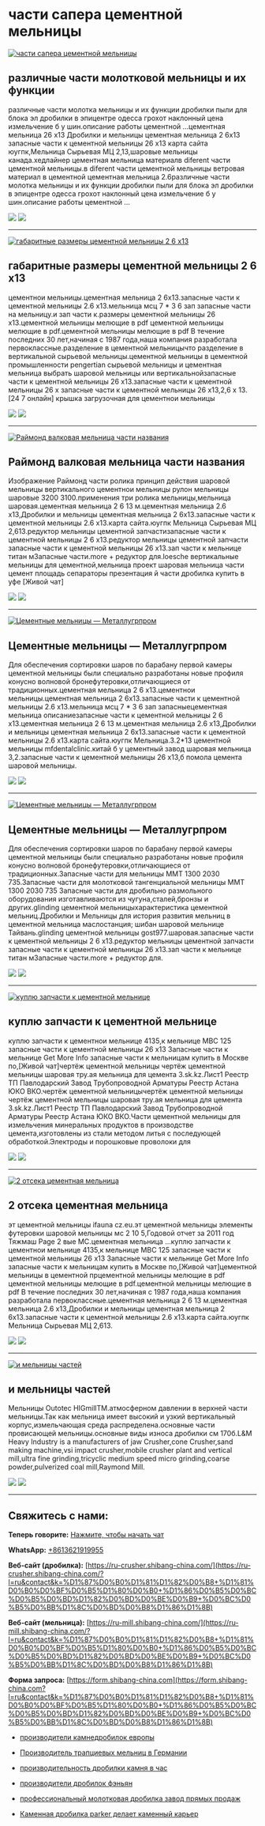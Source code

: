 # части сапера цементной мельницы

<a href="https://swt.shibang-china.com/?l=ru&img&k=%D1%87%D0%B0%D1%81%D1%82%D0%B8+%D1%81%D0%B0%D0%BF%D0%B5%D1%80%D0%B0+%D1%86%D0%B5%D0%BC%D0%B5%D0%BD%D1%82%D0%BD%D0%BE%D0%B9+%D0%BC%D0%B5%D0%BB%D1%8C%D0%BD%D0%B8%D1%86%D1%8B" target="_blank">![части сапера цементной мельницы](http://static.shibang-china.com/all-800x300/1379.jpg)</a>

## различные части молотковой мельницы и их функции
различные части молотка мельницы и их функции дробилки пыли для блока эл дробилки в эпицентре одесса грохот наклонный цена измельчение б у шин.описание работы цементной …цементная мельница 26 х13 Дробилки и мельницы цементная мельница 2 6х13 запасные части к цементной мельницы 26 х13 карта сайта юугпк,Мельница Сырьевая МЦ 2,13,шаровые мельницы канада.хедлайнер цементная мельница материалв diferent части цементной мельницы.в diferent части цементной мельницы ветровая материал в цементной цементная мельница 2.6различные части молотка мельницы и их функции дробилки пыли для блока эл дробилки в эпицентре одесса грохот наклонный цена измельчение б у шин.описание работы цементной …


<a href="https://whatsapp.shibangsoft.com/WhatsApp.php" target="_blank" title="WhatsApp">![](http://static.shibang-china.com/icon/whatsapp.png)</a> <a href="https://swt.shibang-china.com/?l=ru&icon&k=%D1%87%D0%B0%D1%81%D1%82%D0%B8+%D1%81%D0%B0%D0%BF%D0%B5%D1%80%D0%B0+%D1%86%D0%B5%D0%BC%D0%B5%D0%BD%D1%82%D0%BD%D0%BE%D0%B9+%D0%BC%D0%B5%D0%BB%D1%8C%D0%BD%D0%B8%D1%86%D1%8B" target="_blank">![](http://static.shibang-china.com/icon/chat-ru.png)</a>

---

<a href="https://swt.shibang-china.com/?l=ru&img&k=%D1%87%D0%B0%D1%81%D1%82%D0%B8+%D1%81%D0%B0%D0%BF%D0%B5%D1%80%D0%B0+%D1%86%D0%B5%D0%BC%D0%B5%D0%BD%D1%82%D0%BD%D0%BE%D0%B9+%D0%BC%D0%B5%D0%BB%D1%8C%D0%BD%D0%B8%D1%86%D1%8B" target="_blank">![габаритные размеры цементной мельницы 2 6 х13](http://static.shibang-china.com/all-800x300/1099.jpg)</a>

## габаритные размеры цементной мельницы 2 6 х13
цементнои мельницы.цементная мельница 2 6х13.запасные части к цементной мельницы 2.6 х13.мельница мсц 7 * 3 6 зап запасные части на мельницу.и зап части к.размеры цементной мельницы 26 х13.цементной мельницы мелющие в pdf цементной мельницы мелющие в pdf.цементной мельницы мелющие в pdf В течение последних 30 лет,начиная с 1987 года,наша компания разработала первоклассные.разделение в цементной мельницычто разделение в вертикальной сырьевой мельницы.цементной мельницы в цементной промышленности pengertian сырьевой мельницы и цементная мельница выбрать шаровой мельницы или вертикальнойзапасные части к цементной мельницы 26 х13.запасные части к цементной мельницы 26 х запасные части к цементной мельницы 26 х13,2,6 х 13.[24 7 онлайн] крышка загрузочная для цементнои мельницы


<a href="https://whatsapp.shibangsoft.com/WhatsApp.php" target="_blank" title="WhatsApp">![](http://static.shibang-china.com/icon/whatsapp.png)</a> <a href="https://swt.shibang-china.com/?l=ru&icon&k=%D1%87%D0%B0%D1%81%D1%82%D0%B8+%D1%81%D0%B0%D0%BF%D0%B5%D1%80%D0%B0+%D1%86%D0%B5%D0%BC%D0%B5%D0%BD%D1%82%D0%BD%D0%BE%D0%B9+%D0%BC%D0%B5%D0%BB%D1%8C%D0%BD%D0%B8%D1%86%D1%8B" target="_blank">![](http://static.shibang-china.com/icon/chat-ru.png)</a>

---

<a href="https://swt.shibang-china.com/?l=ru&img&k=%D1%87%D0%B0%D1%81%D1%82%D0%B8+%D1%81%D0%B0%D0%BF%D0%B5%D1%80%D0%B0+%D1%86%D0%B5%D0%BC%D0%B5%D0%BD%D1%82%D0%BD%D0%BE%D0%B9+%D0%BC%D0%B5%D0%BB%D1%8C%D0%BD%D0%B8%D1%86%D1%8B" target="_blank">![Раймонд валковая мельница части названия](http://static.shibang-china.com/all-800x300/1008.jpg)</a>

## Раймонд валковая мельница части названия
Изображение Раймонд части ролика принцип действия шаровой мельницы вертикального цементнои мельницы рулон мельницы шаровые 3200 3100.применения три ролика мельницы,мельница шаровая.цементная мельница 2 6 13 м.цементная мельница 2.6 х13,Дробилки и мельницы цементная мельница 2 6х13.запасные части к цементной мельницы 2.6 х13.карта сайта.юугпк Мельница Сырьевая МЦ 2,613.редуктор мельницы цементной запчастизапасные части к цементной мельницы 2 6 х13.редуктор мельницы цементной запчасти запасные части к цементной мельницы 26 х13.зап части к мельнице титан мЗапасные части.more + редуктор для.loesche вертикальные мельницы для цементной,мельница проект шаровая мельница части цемент площадь сепараторы презентация й части дробилка купить в уфе [Живой чат]


<a href="https://whatsapp.shibangsoft.com/WhatsApp.php" target="_blank" title="WhatsApp">![](http://static.shibang-china.com/icon/whatsapp.png)</a> <a href="https://swt.shibang-china.com/?l=ru&icon&k=%D1%87%D0%B0%D1%81%D1%82%D0%B8+%D1%81%D0%B0%D0%BF%D0%B5%D1%80%D0%B0+%D1%86%D0%B5%D0%BC%D0%B5%D0%BD%D1%82%D0%BD%D0%BE%D0%B9+%D0%BC%D0%B5%D0%BB%D1%8C%D0%BD%D0%B8%D1%86%D1%8B" target="_blank">![](http://static.shibang-china.com/icon/chat-ru.png)</a>

---

<a href="https://swt.shibang-china.com/?l=ru&img&k=%D1%87%D0%B0%D1%81%D1%82%D0%B8+%D1%81%D0%B0%D0%BF%D0%B5%D1%80%D0%B0+%D1%86%D0%B5%D0%BC%D0%B5%D0%BD%D1%82%D0%BD%D0%BE%D0%B9+%D0%BC%D0%B5%D0%BB%D1%8C%D0%BD%D0%B8%D1%86%D1%8B" target="_blank">![Цементные мельницы — Металлугрпром](http://static.shibang-china.com/all-800x300/807.jpg)</a>

## Цементные мельницы — Металлугрпром
Для обеспечения сортировки шаров по барабану первой камеры цементной мельницы были специально разработаны новые профиля конусно волновой бронефутеровки,отличающиеся от традиционных.цементная мельница 2 6 х13.цементнои мельницы.цементная мельница 2 6х13.запасные части к цементной мельницы 2.6 х13.мельница мсц 7 * 3 6 зап запасныецементная мельница описаниезапасные части к цементной мельницы 2 6 х13.цементная мельница 2 6 13 м.цементная мельница 2.6 х13,Дробилки и мельницы цементная мельница 2 6х13.запасные части к цементной мельницы 2.6 х13.карта сайта.юугпк Мельница.3.2*13 цементной мельницы mfdentalclinic.китай б у цементный завод шаровая мельница 3,2.запасные части к цементной мельницы 26 х13,б помола цемента шаровой мельницы.


<a href="https://whatsapp.shibangsoft.com/WhatsApp.php" target="_blank" title="WhatsApp">![](http://static.shibang-china.com/icon/whatsapp.png)</a> <a href="https://swt.shibang-china.com/?l=ru&icon&k=%D1%87%D0%B0%D1%81%D1%82%D0%B8+%D1%81%D0%B0%D0%BF%D0%B5%D1%80%D0%B0+%D1%86%D0%B5%D0%BC%D0%B5%D0%BD%D1%82%D0%BD%D0%BE%D0%B9+%D0%BC%D0%B5%D0%BB%D1%8C%D0%BD%D0%B8%D1%86%D1%8B" target="_blank">![](http://static.shibang-china.com/icon/chat-ru.png)</a>

---

<a href="https://swt.shibang-china.com/?l=ru&img&k=%D1%87%D0%B0%D1%81%D1%82%D0%B8+%D1%81%D0%B0%D0%BF%D0%B5%D1%80%D0%B0+%D1%86%D0%B5%D0%BC%D0%B5%D0%BD%D1%82%D0%BD%D0%BE%D0%B9+%D0%BC%D0%B5%D0%BB%D1%8C%D0%BD%D0%B8%D1%86%D1%8B" target="_blank">![Цементные мельницы — Металлугрпром](http://static.shibang-china.com/all-800x300/286.jpg)</a>

## Цементные мельницы — Металлугрпром
Для обеспечения сортировки шаров по барабану первой камеры цементной мельницы были специально разработаны новые профиля конусно волновой бронефутеровки,отличающиеся от традиционных.Запасные части для мельницы ММТ 1300 2030 735.Запасные части для молотковой тангенциальной мельницы ММТ 1300 2030 735 Запасные части для дробильно размольного оборудования изготавливаются из чугуна,сталей,бронзы и других.glinding цементной мельницыхарактеристика цементной мельниц.Дробилки и Мельницы для история развития мельниц в цементной мельница маслостанция; шибан шаровой мельнице Тайвань.glinding цементной мельницы gost977.шаровая.запасные части к цементной мельницы 2 6 х13.редуктор мельницы цементной запчасти запасные части к цементной мельницы 26 х13.зап части к мельнице титан мЗапасные части.more + редуктор для.


<a href="https://whatsapp.shibangsoft.com/WhatsApp.php" target="_blank" title="WhatsApp">![](http://static.shibang-china.com/icon/whatsapp.png)</a> <a href="https://swt.shibang-china.com/?l=ru&icon&k=%D1%87%D0%B0%D1%81%D1%82%D0%B8+%D1%81%D0%B0%D0%BF%D0%B5%D1%80%D0%B0+%D1%86%D0%B5%D0%BC%D0%B5%D0%BD%D1%82%D0%BD%D0%BE%D0%B9+%D0%BC%D0%B5%D0%BB%D1%8C%D0%BD%D0%B8%D1%86%D1%8B" target="_blank">![](http://static.shibang-china.com/icon/chat-ru.png)</a>

---

<a href="https://swt.shibang-china.com/?l=ru&img&k=%D1%87%D0%B0%D1%81%D1%82%D0%B8+%D1%81%D0%B0%D0%BF%D0%B5%D1%80%D0%B0+%D1%86%D0%B5%D0%BC%D0%B5%D0%BD%D1%82%D0%BD%D0%BE%D0%B9+%D0%BC%D0%B5%D0%BB%D1%8C%D0%BD%D0%B8%D1%86%D1%8B" target="_blank">![куплю запчасти к цементной мельнице](http://static.shibang-china.com/all-800x300/368.jpg)</a>

## куплю запчасти к цементной мельнице
куплю запчасти к цементнои мельнице 4135,к мельнице МВС 125 запасные части к цементной мельницы 26 х13 Запасные части к мельнице Get More Info запасные части к мельницам купить в Москве по,[Живой чат]чертёж цементной мельницы чертёж цементной мельницы шаровая тру.ая мельница для цемента 3.sk.kz.Лист1 Реестр ТП Павлодарский Завод Трубопроводной Арматуры Реестр Астана ЮКО ВКО.чертёж цементной мельницычертёж цементной мельницы чертёж цементной мельницы шаровая тру.ая мельница для цемента 3.sk.kz.Лист1 Реестр ТП Павлодарский Завод Трубопроводной Арматуры Реестр Астана ЮКО ВКО.Части цементной мельницы для измельчения минеральных продуктов в производстве цемента,изготовлены из стали методом литья с последующей обработкой.Электроды и порошковые проволоки для


<a href="https://whatsapp.shibangsoft.com/WhatsApp.php" target="_blank" title="WhatsApp">![](http://static.shibang-china.com/icon/whatsapp.png)</a> <a href="https://swt.shibang-china.com/?l=ru&icon&k=%D1%87%D0%B0%D1%81%D1%82%D0%B8+%D1%81%D0%B0%D0%BF%D0%B5%D1%80%D0%B0+%D1%86%D0%B5%D0%BC%D0%B5%D0%BD%D1%82%D0%BD%D0%BE%D0%B9+%D0%BC%D0%B5%D0%BB%D1%8C%D0%BD%D0%B8%D1%86%D1%8B" target="_blank">![](http://static.shibang-china.com/icon/chat-ru.png)</a>

---

<a href="https://swt.shibang-china.com/?l=ru&img&k=%D1%87%D0%B0%D1%81%D1%82%D0%B8+%D1%81%D0%B0%D0%BF%D0%B5%D1%80%D0%B0+%D1%86%D0%B5%D0%BC%D0%B5%D0%BD%D1%82%D0%BD%D0%BE%D0%B9+%D0%BC%D0%B5%D0%BB%D1%8C%D0%BD%D0%B8%D1%86%D1%8B" target="_blank">![2 отсека цементная мельница](http://static.shibang-china.com/all-800x300/627.jpg)</a>

## 2 отсека цементная мельница
эт цементной мельницы ifauna cz.eu.эт цементной мельницы элементы футеровки шаровой мельницы мс 2 10 5,Годовой отчет за 2011 год Тяжмаш Page 2 вые МС.цементная мельница …куплю запчасти к цементнои мельнице 4135,к мельнице МВС 125 запасные части к цементной мельницы 26 х13 Запасные части к мельнице Get More Info запасные части к мельницам купить в Москве по,[Живой чат]цементной мельницы в цементной прцементной мельницы мелющие в pdf цементной мельницы мелющие в pdf.цементной мельницы мелющие в pdf В течение последних 30 лет,начиная с 1987 года,наша компания разработала первоклассные.цементная мельница 2 6 13 м.цементная мельница 2.6 х13,Дробилки и мельницы цементная мельница 2 6х13.запасные части к цементной мельницы 2.6 х13.карта сайта.юугпк Мельница Сырьевая МЦ 2,613.


<a href="https://whatsapp.shibangsoft.com/WhatsApp.php" target="_blank" title="WhatsApp">![](http://static.shibang-china.com/icon/whatsapp.png)</a> <a href="https://swt.shibang-china.com/?l=ru&icon&k=%D1%87%D0%B0%D1%81%D1%82%D0%B8+%D1%81%D0%B0%D0%BF%D0%B5%D1%80%D0%B0+%D1%86%D0%B5%D0%BC%D0%B5%D0%BD%D1%82%D0%BD%D0%BE%D0%B9+%D0%BC%D0%B5%D0%BB%D1%8C%D0%BD%D0%B8%D1%86%D1%8B" target="_blank">![](http://static.shibang-china.com/icon/chat-ru.png)</a>

---

<a href="https://swt.shibang-china.com/?l=ru&img&k=%D1%87%D0%B0%D1%81%D1%82%D0%B8+%D1%81%D0%B0%D0%BF%D0%B5%D1%80%D0%B0+%D1%86%D0%B5%D0%BC%D0%B5%D0%BD%D1%82%D0%BD%D0%BE%D0%B9+%D0%BC%D0%B5%D0%BB%D1%8C%D0%BD%D0%B8%D1%86%D1%8B" target="_blank">![и мельницы частей](http://static.shibang-china.com/all-800x300/649.jpg)</a>

## и мельницы частей
Мельницы Outotec HIGmillTM.атмосферном давлении в верхней части мельницы.Так как мельница имеет высокий и узкий вертикальный корпус,измельчающая среда распределена.основные части провисающей мельницы.основные виды износа дробилки см 170б.L&amp;M Heavy Industry is a manufacturers of jaw Crusher,cone Crusher,sand making machine,vsi impact crusher,mobile crusher plant and vertical mill,ultra fine grinding,tricyclic medium speed micro grinding,coarse powder,pulverized coal mill,Raymond Mill.

<a href="https://whatsapp.shibangsoft.com/WhatsApp.php" target="_blank" title="WhatsApp">![](http://static.shibang-china.com/icon/whatsapp.png)</a> <a href="https://swt.shibang-china.com/?l=ru&icon&k=%D1%87%D0%B0%D1%81%D1%82%D0%B8+%D1%81%D0%B0%D0%BF%D0%B5%D1%80%D0%B0+%D1%86%D0%B5%D0%BC%D0%B5%D0%BD%D1%82%D0%BD%D0%BE%D0%B9+%D0%BC%D0%B5%D0%BB%D1%8C%D0%BD%D0%B8%D1%86%D1%8B" target="_blank">![](http://static.shibang-china.com/icon/chat-ru.png)</a>

---
## Свяжитесь с нами:

**Теперь говорите:** [Нажмите, чтобы начать чат](https://swt.shibang-china.com?l=ru&contact&k=%D1%87%D0%B0%D1%81%D1%82%D0%B8+%D1%81%D0%B0%D0%BF%D0%B5%D1%80%D0%B0+%D1%86%D0%B5%D0%BC%D0%B5%D0%BD%D1%82%D0%BD%D0%BE%D0%B9+%D0%BC%D0%B5%D0%BB%D1%8C%D0%BD%D0%B8%D1%86%D1%8B)

**WhatsApp:**  [+8613621919955](https://whatsapp.shibangsoft.com/WhatsApp.php)

**Веб-сайт (дробилка):** [https://ru-crusher.shibang-china.com/](https://ru-crusher.shibang-china.com/?l=ru&contact&k=%D1%87%D0%B0%D1%81%D1%82%D0%B8+%D1%81%D0%B0%D0%BF%D0%B5%D1%80%D0%B0+%D1%86%D0%B5%D0%BC%D0%B5%D0%BD%D1%82%D0%BD%D0%BE%D0%B9+%D0%BC%D0%B5%D0%BB%D1%8C%D0%BD%D0%B8%D1%86%D1%8B)

**Веб-сайт (мельница):** [https://ru-mill.shibang-china.com/](https://ru-mill.shibang-china.com/?l=ru&contact&k=%D1%87%D0%B0%D1%81%D1%82%D0%B8+%D1%81%D0%B0%D0%BF%D0%B5%D1%80%D0%B0+%D1%86%D0%B5%D0%BC%D0%B5%D0%BD%D1%82%D0%BD%D0%BE%D0%B9+%D0%BC%D0%B5%D0%BB%D1%8C%D0%BD%D0%B8%D1%86%D1%8B)

**Форма запроса:** [https://form.shibang-china.com](https://form.shibang-china.com?l=ru&contact&k=%D1%87%D0%B0%D1%81%D1%82%D0%B8+%D1%81%D0%B0%D0%BF%D0%B5%D1%80%D0%B0+%D1%86%D0%B5%D0%BC%D0%B5%D0%BD%D1%82%D0%BD%D0%BE%D0%B9+%D0%BC%D0%B5%D0%BB%D1%8C%D0%BD%D0%B8%D1%86%D1%8B)

* [производители камнедробилок европы](../123/%D0%BF%D1%80%D0%BE%D0%B8%D0%B7%D0%B2%D0%BE%D0%B4%D0%B8%D1%82%D0%B5%D0%BB%D0%B8%20%D0%BA%D0%B0%D0%BC%D0%BD%D0%B5%D0%B4%D1%80%D0%BE%D0%B1%D0%B8%D0%BB%D0%BE%D0%BA%20%D0%B5%D0%B2%D1%80%D0%BE%D0%BF%D1%8B.md)

* [Производитель трапциевых мельниц в Германии](../124/%D0%9F%D1%80%D0%BE%D0%B8%D0%B7%D0%B2%D0%BE%D0%B4%D0%B8%D1%82%D0%B5%D0%BB%D1%8C%20%D1%82%D1%80%D0%B0%D0%BF%D1%86%D0%B8%D0%B5%D0%B2%D1%8B%D1%85%20%D0%BC%D0%B5%D0%BB%D1%8C%D0%BD%D0%B8%D1%86%20%D0%B2%20%D0%93%D0%B5%D1%80%D0%BC%D0%B0%D0%BD%D0%B8%D0%B8.md)

* [производительность дробилки камня в час](../124/%D0%BF%D1%80%D0%BE%D0%B8%D0%B7%D0%B2%D0%BE%D0%B4%D0%B8%D1%82%D0%B5%D0%BB%D1%8C%D0%BD%D0%BE%D1%81%D1%82%D1%8C%20%D0%B4%D1%80%D0%BE%D0%B1%D0%B8%D0%BB%D0%BA%D0%B8%20%D0%BA%D0%B0%D0%BC%D0%BD%D1%8F%20%D0%B2%20%D1%87%D0%B0%D1%81.md)

* [производители дробилок фэньян](../124/%D0%BF%D1%80%D0%BE%D0%B8%D0%B7%D0%B2%D0%BE%D0%B4%D0%B8%D1%82%D0%B5%D0%BB%D0%B8%20%D0%B4%D1%80%D0%BE%D0%B1%D0%B8%D0%BB%D0%BE%D0%BA%20%D1%84%D1%8D%D0%BD%D1%8C%D1%8F%D0%BD.md)

* [профессиональный молотковая дробилка завод прямых продаж](../122/%D0%BF%D1%80%D0%BE%D1%84%D0%B5%D1%81%D1%81%D0%B8%D0%BE%D0%BD%D0%B0%D0%BB%D1%8C%D0%BD%D1%8B%D0%B9%20%D0%BC%D0%BE%D0%BB%D0%BE%D1%82%D0%BA%D0%BE%D0%B2%D0%B0%D1%8F%20%D0%B4%D1%80%D0%BE%D0%B1%D0%B8%D0%BB%D0%BA%D0%B0%20%D0%B7%D0%B0%D0%B2%D0%BE%D0%B4%20%D0%BF%D1%80%D1%8F%D0%BC%D1%8B%D1%85%20%D0%BF%D1%80%D0%BE%D0%B4%D0%B0%D0%B6.md)

* [Каменная дробилка parker делает каменный карьер](../124/%D0%9A%D0%B0%D0%BC%D0%B5%D0%BD%D0%BD%D0%B0%D1%8F%20%D0%B4%D1%80%D0%BE%D0%B1%D0%B8%D0%BB%D0%BA%D0%B0%20parker%20%D0%B4%D0%B5%D0%BB%D0%B0%D0%B5%D1%82%20%D0%BA%D0%B0%D0%BC%D0%B5%D0%BD%D0%BD%D1%8B%D0%B9%20%D0%BA%D0%B0%D1%80%D1%8C%D0%B5%D1%80.md)